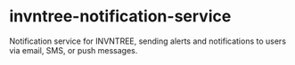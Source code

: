 # invntree-notification-service
Notification service for INVNTREE, sending alerts and notifications to users via email, SMS, or push messages.
